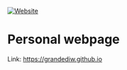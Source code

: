 [![Website](https://github.com/blocage/blocage.github.io/actions/workflows/pages/pages-build-deployment/badge.svg)](https://github.com/blocage/blocage.github.io/actions/workflows/pages/pages-build-deployment)
# Personal webpage
Link: https://grandediw.github.io
